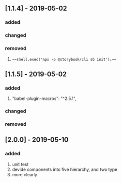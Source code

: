 ## [1.1.4] - 2019-05-02
### added
### changed
### removed
1. `~~shell.exec('npx -p @storybook/cli sb init');~~`

## [1.1.5] - 2019-05-02
### added
1. "babel-plugin-macros": "^2.5.1",
### changed
### removed

## [2.0.0] - 2019-05-10
### added
1. unit test
2. devide components into five hierarchy, and two type
3. more clearly
